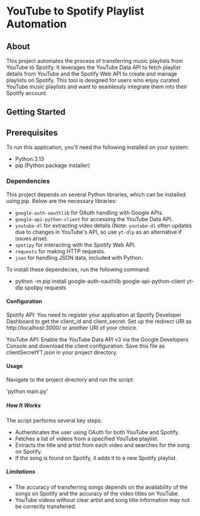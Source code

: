 # YouTube to Spotify Playlist Automation

## About

This project automates the process of transferring music playlists from YouTube to Spotify. It leverages the YouTube Data API to fetch playlist details from YouTube and the Spotify Web API to create and manage playlists on Spotify. This tool is designed for users who enjoy curated YouTube music playlists and want to seamlessly integrate them into their Spotify account.

## Getting Started

## Prerequisites

To run this application, you'll need the following installed on your system:
- Python 3.13
- pip (Python package installer)

### Dependencies

This project depends on several Python libraries, which can be installed using pip. Below are the necessary libraries:
- `google-auth-oauthlib` for OAuth handling with Google APIs.
- `google-api-python-client` for accessing the YouTube Data API.
- `youtube-dl` for extracting video details (Note: `youtube-dl` often updates due to changes in YouTube's API, so use `yt-dlp` as an alternative if issues arise).
- `spotipy` for interacting with the Spotify Web API.
- `requests` for making HTTP requests.
- `json` for handling JSON data, included with Python.

To install these dependecies, run the following command:

- python -m pip install google-auth-oauthlib google-api-python-client yt-dlp spotipy requests

#### Configuration

Spotify API: You need to register your application at Spotify Developer Dashboard to get the client_id and client_secret. Set up the redirect URI as http://localhost:3000/ or another URI of your choice.

YouTube API: Enable the YouTube Data API v3 via the Google Developers Console and download the client configuration. Save this file as clientSecretYT.json in your project directory.

#### Usage

Navigate to the project directory and run the script:

'python main.py'

##### How It Works

The script performs several key steps:

- Authenticates the user using OAuth for both YouTube and Spotify.
- Fetches a list of videos from a specified YouTube playlist.
- Extracts the title and artist from each video and searches for the song on Spotify.
- If the song is found on Spotify, it adds it to a new Spotify playlist.

##### Limitations

- The accuracy of transferring songs depends on the availability of the songs on Spotify and the accuracy of the video titles on YouTube.
- YouTube videos without clear artist and song title information may not be correctly transferred.